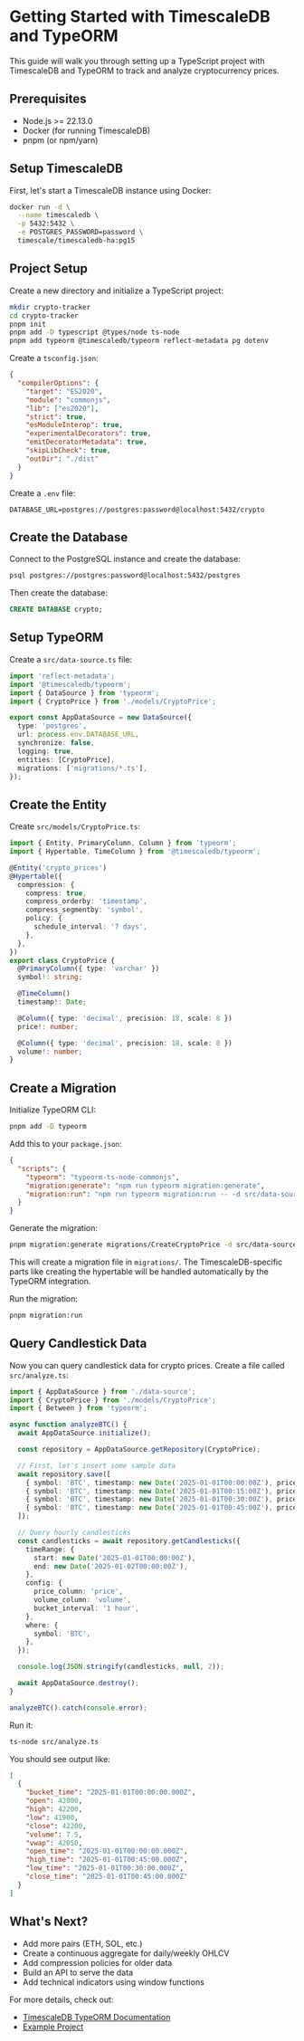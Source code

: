 # Getting Started with TimescaleDB and TypeORM

This guide will walk you through setting up a TypeScript project with TimescaleDB and TypeORM to track and analyze cryptocurrency prices.

## Prerequisites

- Node.js >= 22.13.0
- Docker (for running TimescaleDB)
- pnpm (or npm/yarn)

## Setup TimescaleDB

First, let's start a TimescaleDB instance using Docker:

```bash
docker run -d \
  --name timescaledb \
  -p 5432:5432 \
  -e POSTGRES_PASSWORD=password \
  timescale/timescaledb-ha:pg15
```

## Project Setup

Create a new directory and initialize a TypeScript project:

```bash
mkdir crypto-tracker
cd crypto-tracker
pnpm init
pnpm add -D typescript @types/node ts-node
pnpm add typeorm @timescaledb/typeorm reflect-metadata pg dotenv
```

Create a `tsconfig.json`:

```json
{
  "compilerOptions": {
    "target": "ES2020",
    "module": "commonjs",
    "lib": ["es2020"],
    "strict": true,
    "esModuleInterop": true,
    "experimentalDecorators": true,
    "emitDecoratorMetadata": true,
    "skipLibCheck": true,
    "outDir": "./dist"
  }
}
```

Create a `.env` file:

```env
DATABASE_URL=postgres://postgres:password@localhost:5432/crypto
```

## Create the Database

Connect to the PostgreSQL instance and create the database:

```bash
psql postgres://postgres:password@localhost:5432/postgres
```

Then create the database:

```sql
CREATE DATABASE crypto;
```

## Setup TypeORM

Create a `src/data-source.ts` file:

```typescript
import 'reflect-metadata';
import '@timescaledb/typeorm';
import { DataSource } from 'typeorm';
import { CryptoPrice } from './models/CryptoPrice';

export const AppDataSource = new DataSource({
  type: 'postgres',
  url: process.env.DATABASE_URL,
  synchronize: false,
  logging: true,
  entities: [CryptoPrice],
  migrations: ['migrations/*.ts'],
});
```

## Create the Entity

Create `src/models/CryptoPrice.ts`:

```typescript
import { Entity, PrimaryColumn, Column } from 'typeorm';
import { Hypertable, TimeColumn } from '@timescaledb/typeorm';

@Entity('crypto_prices')
@Hypertable({
  compression: {
    compress: true,
    compress_orderby: 'timestamp',
    compress_segmentby: 'symbol',
    policy: {
      schedule_interval: '7 days',
    },
  },
})
export class CryptoPrice {
  @PrimaryColumn({ type: 'varchar' })
  symbol!: string;

  @TimeColumn()
  timestamp!: Date;

  @Column({ type: 'decimal', precision: 18, scale: 8 })
  price!: number;

  @Column({ type: 'decimal', precision: 18, scale: 8 })
  volume!: number;
}
```

## Create a Migration

Initialize TypeORM CLI:

```bash
pnpm add -D typeorm
```

Add this to your `package.json`:

```json
{
  "scripts": {
    "typeorm": "typeorm-ts-node-commonjs",
    "migration:generate": "npm run typeorm migration:generate",
    "migration:run": "npm run typeorm migration:run -- -d src/data-source.ts"
  }
}
```

Generate the migration:

```bash
pnpm migration:generate migrations/CreateCryptoPrice -d src/data-source.ts
```

This will create a migration file in `migrations/`. The TimescaleDB-specific parts like creating the hypertable will be handled automatically by the TypeORM integration.

Run the migration:

```bash
pnpm migration:run
```

## Query Candlestick Data

Now you can query candlestick data for crypto prices. Create a file called `src/analyze.ts`:

```typescript
import { AppDataSource } from './data-source';
import { CryptoPrice } from './models/CryptoPrice';
import { Between } from 'typeorm';

async function analyzeBTC() {
  await AppDataSource.initialize();

  const repository = AppDataSource.getRepository(CryptoPrice);

  // First, let's insert some sample data
  await repository.save([
    { symbol: 'BTC', timestamp: new Date('2025-01-01T00:00:00Z'), price: 42000.0, volume: 1.5 },
    { symbol: 'BTC', timestamp: new Date('2025-01-01T00:15:00Z'), price: 42100.0, volume: 2.0 },
    { symbol: 'BTC', timestamp: new Date('2025-01-01T00:30:00Z'), price: 41900.0, volume: 1.8 },
    { symbol: 'BTC', timestamp: new Date('2025-01-01T00:45:00Z'), price: 42200.0, volume: 2.2 },
  ]);

  // Query hourly candlesticks
  const candlesticks = await repository.getCandlesticks({
    timeRange: {
      start: new Date('2025-01-01T00:00:00Z'),
      end: new Date('2025-01-02T00:00:00Z'),
    },
    config: {
      price_column: 'price',
      volume_column: 'volume',
      bucket_interval: '1 hour',
    },
    where: {
      symbol: 'BTC',
    },
  });

  console.log(JSON.stringify(candlesticks, null, 2));

  await AppDataSource.destroy();
}

analyzeBTC().catch(console.error);
```

Run it:

```bash
ts-node src/analyze.ts
```

You should see output like:

```json
[
  {
    "bucket_time": "2025-01-01T00:00:00.000Z",
    "open": 42000,
    "high": 42200,
    "low": 41900,
    "close": 42200,
    "volume": 7.5,
    "vwap": 42050,
    "open_time": "2025-01-01T00:00:00.000Z",
    "high_time": "2025-01-01T00:45:00.000Z",
    "low_time": "2025-01-01T00:30:00.000Z",
    "close_time": "2025-01-01T00:45:00.000Z"
  }
]
```

## What's Next?

- Add more pairs (ETH, SOL, etc.)
- Create a continuous aggregate for daily/weekly OHLCV
- Add compression policies for older data
- Build an API to serve the data
- Add technical indicators using window functions

For more details, check out:

- [TimescaleDB TypeORM Documentation](https://github.com/timescale/timescaledb-ts/tree/main/packages/typeorm)
- [Example Project](https://github.com/timescale/timescaledb-ts/tree/main/examples/node-typeorm)
